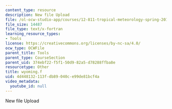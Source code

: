 ```yaml
---
content_type: resource
description: New file Upload
file: /ol-ocw-studio-app/courses/12-811-tropical-meteorology-spring-2011/4d448132113fdb89040ce99de81bcf4a_wyoming.f
file_size: 14487
file_type: text/x-fortran
learning_resource_types:
- Tools
license: https://creativecommons.org/licenses/by-nc-sa/4.0/
ocw_type: OCWFile
parent_title: Tools
parent_type: CourseSection
parent_uid: 374ebf22-f5f1-50d9-82a5-d78288ffba8e
resourcetype: Other
title: wyoming.f
uid: 4d448132-113f-db89-040c-e99de81bcf4a
video_metadata:
  youtube_id: null
---
```

New file Upload